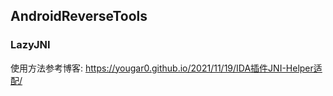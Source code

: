 ## AndroidReverseTools

### LazyJNI
使用方法参考博客: https://yougar0.github.io/2021/11/19/IDA插件JNI-Helper适配/
